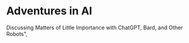 # Adventures in AI

Discussing Matters of Little Importance with ChatGPT, Bard, and Other Robots",


